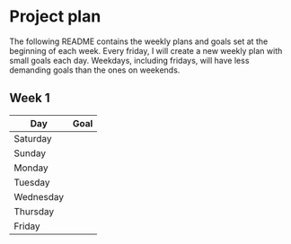 # Project plan

The following README contains the weekly plans and goals set at the beginning of each week. 
Every friday, I will create a new weekly plan with small goals each day. Weekdays, including
fridays, will have less demanding goals than the ones on weekends.

## Week 1

| Day           | Goal          |
| ------------- |:-------------:|
| Saturday      |               |
| Sunday        |               |
| Monday        |               |
| Tuesday       |               |
| Wednesday     |               |
| Thursday      |               |
| Friday        |               |
